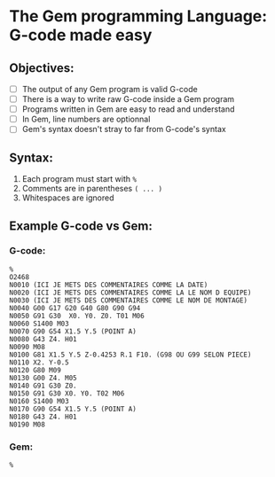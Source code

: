 # The Gem programming Language: G-code made easy

## Objectives:

- [ ] The output of any Gem program is valid G-code
- [ ] There is a way to write raw G-code inside a Gem program
- [ ] Programs written in Gem are easy to read and understand
- [ ] In Gem, line numbers are optionnal
- [ ] Gem's syntax doesn't stray to far from G-code's syntax

## Syntax:

1. Each program must start with `%`
2. Comments are in parentheses `( ... )`
3. Whitespaces are ignored

## Example G-code vs Gem:

### G-code:

```
%
O2468
N0010 (ICI JE METS DES COMMENTAIRES COMME LA DATE)
N0020 (ICI JE METS DES COMMENTAIRES COMME LA LE NOM D EQUIPE)
N0030 (ICI JE METS DES COMMENTAIRES COMME LE NOM DE MONTAGE)
N0040 G00 G17 G20 G40 G80 G90 G94
N0050 G91 G30  X0. Y0. Z0. T01 M06
N0060 S1400 M03
N0070 G90 G54 X1.5 Y.5 (POINT A)
N0080 G43 Z4. H01
N0090 M08
N0100 G81 X1.5 Y.5 Z-0.4253 R.1 F10. (G98 OU G99 SELON PIECE)
N0110 X2. Y-0.5
N0120 G80 M09
N0130 G00 Z4. M05
N0140 G91 G30 Z0.
N0150 G91 G30 X0. Y0. T02 M06
N0160 S1400 M03
N0170 G90 G54 X1.5 Y.5 (POINT A)
N0180 G43 Z4. H01
N0190 M08
```

### Gem:

```
% 
```